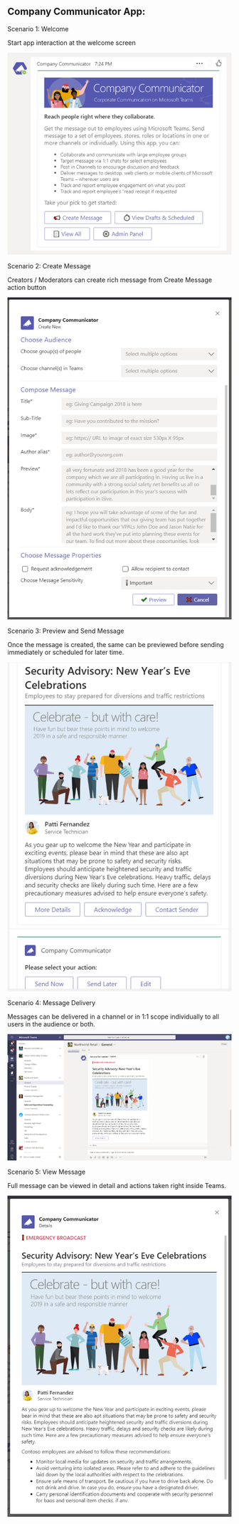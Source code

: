 ## Company Communicator App:

Scenario 1: Welcome

Start app interaction at the welcome screen

![CompanyCommunicatorWelcome](../Images/CompanyCommunicatorWelcome.PNG)

Scenario 2: Create Message

Creators / Moderators can create rich message from Create Message action button

![CompanyCommunicatorCreate](../Images/CompanyCommunicatorCreate.PNG)

Scenario 3: Preview and Send Message

Once the message is created, the same can be previewed before sending immediately or scheduled for later time.

![CompanyCommunicatorSend](../Images/CompanyCommunicatorSend.PNG)

Scenario 4: Message Delivery

Messages can be delivered in a channel or in 1:1 scope individually to all users in the audience or both.

![CompanyCommunicatorChannel](../Images/CompanyCommunicatorChannel.PNG)

Scenario 5: View Message

Full message can be viewed in detail and actions taken right inside Teams.

![CompanyCommunicatorDetail](../Images/CompanyCommunicatorDetail.PNG)

